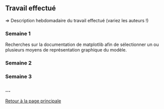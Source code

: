 ## Travail effectué 

=> Description hebdomadaire du travail effectué (variez les auteurs !)

### Semaine 1
Recherches sur la documentation de matplotlib afin de sélectionner un ou plusieurs moyens de représentation graphique du modèle.
### Semaine 2
### Semaine 3
### ...

<a href="index.html"> Retour à la page principale </a>
